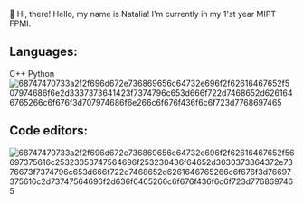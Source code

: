 👋 Hi, there!
Hello, my name is Natalia! I'm currently in my 1'st year MIPT FPMI.

## Languages:
C++
Python![68747470733a2f2f696d672e736869656c64732e696f2f62616467652f507974686f6e2d3337373641423f7374796c653d666f722d7468652d6261646765266c6f676f3d707974686f6e266c6f676f436f6c6f723d7768697465](https://user-images.githubusercontent.com/95243594/219368878-9c6861eb-105a-45fa-ae90-3967cbf84dc2.svg)

## Code editors:
![68747470733a2f2f696d672e736869656c64732e696f2f62616467652f56697375616c25323053747564696f253230436f64652d3030373864372e7376673f7374796c653d666f722d7468652d6261646765266c6f676f3d76697375616c2d73747564696f2d636f6465266c6f676f436f6c6f723d7768697465](https://user-images.githubusercontent.com/95243594/219368952-b01e14e7-ed8c-477d-9353-31d0028d3518.svg)
